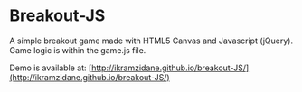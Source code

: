 # Breakout-JS
A simple breakout game made with HTML5 Canvas and Javascript (jQuery). Game logic is within the game.js file.

Demo is available at: [http://ikramzidane.github.io/breakout-JS/](http://ikramzidane.github.io/breakout-JS/)

